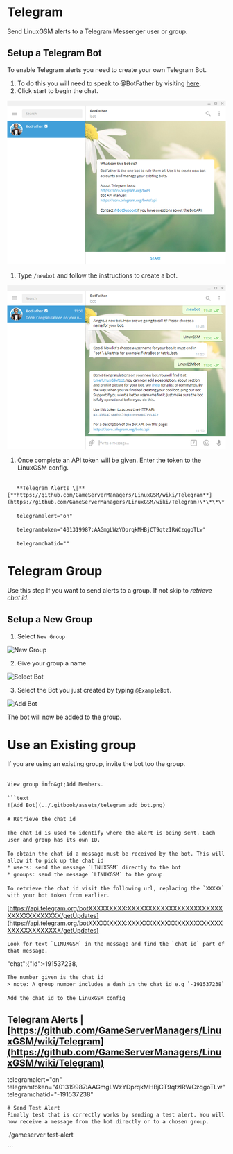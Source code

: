 # Telegram

Send LinuxGSM alerts to a Telegram Messenger user or group.

## Setup a Telegram Bot

To enable Telegram alerts you need to create your own Telegram Bot.

1. To do this you will need to speak to @BotFather by visiting [here](https://telegram.me/BotFather).
2. Click start to begin the chat.

![BotFather Chat](../.gitbook/assets/botfather_chat.png)

1. Type `/newbot` and follow the instructions to create a bot.

![new Bot](../.gitbook/assets/botfather_new_bot.png)

1. Once complete an API token will be given. Enter the token to the LinuxGSM config.

```

   **Telegram Alerts \|** [**https://github.com/GameServerManagers/LinuxGSM/wiki/Telegram**](https://github.com/GameServerManagers/LinuxGSM/wiki/Telegram)\*\*\*\*

   telegramalert="on"

   telegramtoken="401319987:AAGmgLWzYDprqkMHBjCT9qtzIRWCzqgoTLw"

   telegramchatid=""

```
# Telegram Group
Use this step If you want to send alerts to a group. If not skip to _retrieve chat id_.

## Setup a New Group
1. Select `New Group`

![New Group](../.gitbook/assets/telegram_new_group.png)

2. Give your group a name

![Select Bot](../.gitbook/assets/telegram_select_bot.png)

3. Select the Bot you just created by typing `@ExampleBot`.

![Add Bot](../.gitbook/assets/telegram_add_bot.png)


The bot will now be added to the group.

# Use an Existing group

If you are using an existing group, invite the bot too the group.
```

View group info&gt;Add Members.

```text
![Add Bot](../.gitbook/assets/telegram_add_bot.png)

# Retrieve the chat id

The chat id is used to identify where the alert is being sent. Each user and group has its own ID.

To obtain the chat id a message must be received by the bot. This will allow it to pick up the chat id
* users: send the message `LINUXGSM` directly to the bot
* groups: send the message `LINUXGSM` to the group

To retrieve the chat id visit the following url, replacing the `XXXXX` with your bot token from earlier.
```

[https://api.telegram.org/botXXXXXXXXX:XXXXXXXXXXXXXXXXXXXXXXXXXXXXXXXXXXXX/getUpdates](https://api.telegram.org/botXXXXXXXXX:XXXXXXXXXXXXXXXXXXXXXXXXXXXXXXXXXXXX/getUpdates)

```text
Look for text `LINUXGSM` in the message and find the `chat id` part of that message.
```

"chat":{"id":-191537238,

```text
The number given is the chat id
> note: A group number includes a dash in the chat id e.g `-191537238`

Add the chat id to the LinuxGSM config
```

## Telegram Alerts \| [https://github.com/GameServerManagers/LinuxGSM/wiki/Telegram](https://github.com/GameServerManagers/LinuxGSM/wiki/Telegram)

telegramalert="on" telegramtoken="401319987:AAGmgLWzYDprqkMHBjCT9qtzIRWCzqgoTLw" telegramchatid="-191537238"

```text
# Send Test Alert
Finally test that is correctly works by sending a test alert. You will now receive a message from the bot directly or to a chosen group.
```

./gameserver test-alert

\`\`\`

